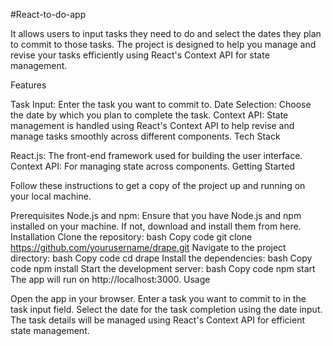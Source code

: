 #React-to-do-app

It allows users to input tasks they need to do and select the dates they plan to commit to those tasks. The project is designed to help you manage and revise your tasks efficiently using React's Context API for state management.

Features

Task Input: Enter the task you want to commit to.
Date Selection: Choose the date by which you plan to complete the task.
Context API: State management is handled using React's Context API to help revise and manage tasks smoothly across different components.
Tech Stack

React.js: The front-end framework used for building the user interface.
Context API: For managing state across components.
Getting Started

Follow these instructions to get a copy of the project up and running on your local machine.

Prerequisites
Node.js and npm: Ensure that you have Node.js and npm installed on your machine. If not, download and install them from here.
Installation
Clone the repository:
bash
Copy code
git clone https://github.com/yourusername/drape.git
Navigate to the project directory:
bash
Copy code
cd drape
Install the dependencies:
bash
Copy code
npm install
Start the development server:
bash
Copy code
npm start
The app will run on http://localhost:3000.
Usage

Open the app in your browser.
Enter a task you want to commit to in the task input field.
Select the date for the task completion using the date input.
The task details will be managed using React's Context API for efficient state management.
